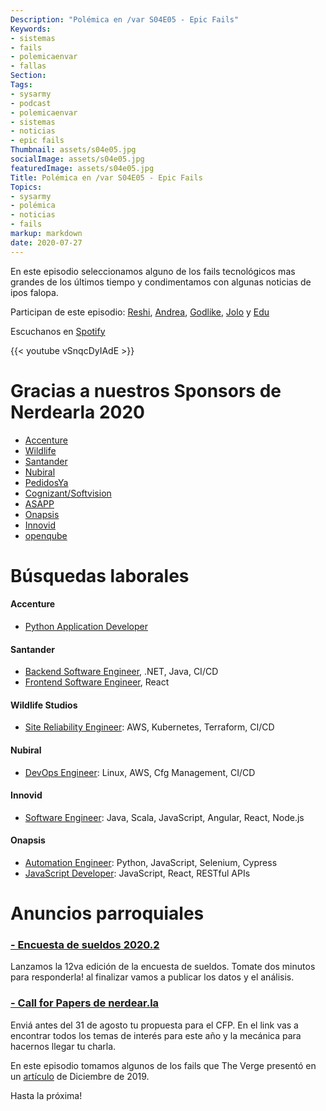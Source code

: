 ```yaml
---
Description: "Polémica en /var S04E05 - Epic Fails"
Keywords:
- sistemas
- fails
- polemicaenvar
- fallas
Section: 
Tags:
- sysarmy
- podcast
- polemicaenvar
- sistemas
- noticias
- epic fails
Thumbnail: assets/s04e05.jpg
socialImage: assets/s04e05.jpg
featuredImage: assets/s04e05.jpg
Title: Polémica en /var S04E05 - Epic Fails
Topics:
- sysarmy
- polémica
- noticias
- fails
markup: markdown
date: 2020-07-27
---
```


En este episodio seleccionamos alguno de los fails tecnológicos mas grandes de los últimos tiempo y condimentamos con algunas noticias de ipos falopa.

Participan de este episodio: [Reshi](https://twitter.com/Rhapsody_Girl), [Andrea](https://twitter.com/peorth), [Godlike](https://twitter.com/godlike64), [Jolo](https://twitter.com/ajolo) y [Edu](https://twitter.com/jedux)

Escuchanos en [Spotify](https://open.spotify.com/episode/4MikQU0AlJUNSpE769oVD4?si=jkX-MpWPTFCJNgWvEhZDLA)

<!--more-->

{{< youtube vSnqcDyIAdE >}}

# Gracias a nuestros Sponsors de Nerdearla 2020
- [Accenture](https://sysar.my/accenture)
- [Wildlife](https://sysar.my/wildlife)
- [Santander](https://sysar.my/santander)
- [Nubiral](https://sysar.my/nubiral)
- [PedidosYa](https://sysar.my/pedidosya)
- [Cognizant/Softvision](https://sysar.my/cognizant)
- [ASAPP](https://sysar.my/asapp)
- [Onapsis](https://sysar.my/onapsis)
- [Innovid](https://sysar.my/innovid)
- [openqube](https://sysar.my/openqube)


# Búsquedas laborales

#### Accenture
- [Python Application Developer](https://sysar.my/gH56Ej)

#### Santander 
- [Backend Software Engineer](https://sysar.my/G8CiWw), .NET, Java, CI/CD
- [Frontend Software Engineer](https://sysar.my/G8CiWw), React

#### Wildlife Studios
- [Site Reliability Engineer](https://sysar.my/jutKOI): AWS, Kubernetes, Terraform, CI/CD

#### Nubiral
- [DevOps Engineer](https://sysar.my/MUcut8): Linux, AWS, Cfg Management, CI/CD	

#### Innovid	
- [Software Engineer](https://sysar.my/UGKByk):	Java, Scala, JavaScript, Angular, React, Node.js

#### Onapsis
- [Automation Engineer](https://sysar.my/AIeYbq): Python, JavaScript, Selenium, Cypress
- [JavaScript Developer](https://sysar.my/G2cHEF): JavaScript, React, RESTful APIs	

# Anuncios parroquiales

### [- Encuesta de sueldos 2020.2 ](https://sysar.my/encuestablog)
Lanzamos la 12va edición de la encuesta de sueldos. Tomate dos minutos para responderla! al finalizar vamos a publicar los datos y el análisis.

### [- Call for Papers de nerdear.la ](https://sysar.my/cfp)
Enviá antes del 31 de agosto tu propuesta para el CFP. En el link vas a encontrar todos los temas de interés para este año y la mecánica para hacernos llegar tu charla.

En este episodio tomamos algunos de los fails que The Verge presentó en un [artículo](https://www-theverge-com.cdn.ampproject.org/c/s/www.theverge.com/platform/amp/2019/12/20/21029499/decade-fails-flops-tech-science-culture-apple-google-data-kickstarter-2010-2019) de Diciembre de 2019.

Hasta la próxima!
